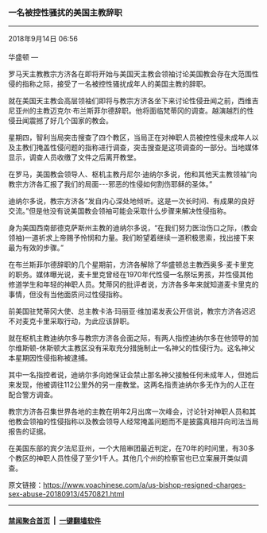 ### 一名被控性骚扰的美国主教辞职
------------------------

<div class="published">
 <span class="date" title="中国时间">
  <time datetime="2018-09-14T06:56:44+08:00">
   2018年9月14日 06:56
  </time>
 </span>
</div>
<br/>
<div class="wsw">
 <span class="dateline">
  华盛顿 —
 </span>
 <p>
  罗马天主教教宗方济各在即将开始与美国天主教会领袖讨论美国教会存在大范围性侵的指称之际，接受了一名被控性骚扰成年人的美国主教的辞职。
 </p>
 <p>
  就在美国天主教会高层领袖们即将与教宗方济各坐下来讨论性侵丑闻之前，西维吉尼亚州的主教迈克尔·布兰斯菲尔德辞职。他将面临梵蒂冈的调查。越演越烈的性侵丑闻震撼了好几个国家的教会。
 </p>
 <p>
  星期四，智利当局突击搜查了四个教区，当局正在对神职人员被控性侵未成年人以及主教们掩盖性侵问题的指称进行调查，突击搜查是这项调查的一部分。当地媒体显示，调查人员收缴了文件之后离开教堂。
 </p>
 <p>
  在罗马，美国教会领导人、枢机主教丹尼尔·迪纳尔多说，他和其他天主教领袖“向教宗方济各汇报了我们的局面---邪恶的性侵如何割伤耶稣的圣体。”
 </p>
 <p>
  迪纳尔多说，教宗方济各“发自内心深处地倾听。这是一次长时间、有成果的良好交流。”但是他没有说美国教会领袖可能会采取什么步骤来解决性侵指称。
 </p>
 <p>
  身为美国西南部德克萨斯州主教的迪纳尔多说，“在我们努力医治伤口之际，(教会领袖)一道祈求上帝赐予怜悯和力量。我们盼望着继续一道积极思索，找出接下来最为有效的步骤。”
 </p>
 <p>
  在布兰斯菲尔德辞职的几个星期前，方济各解除了华盛顿总主教西奥多·麦卡里克的职务。媒体曝光说，麦卡里克曾经在1970年代性侵一名祭坛男孩，并性侵其他修道学生和年轻的神职人员。梵蒂冈的批评者说，方济各多年来就知道麦卡里克的事情，但没有当他面质问过性侵指称。
 </p>
 <p>
  前美国驻梵蒂冈大使、总主教卡洛·玛丽亚·维加诺发表公开信说，教宗方济各迟迟不对麦克卡里采取行动，为此应该辞职。
 </p>
 <p>
  就在枢机主教迪纳尔多与教宗方济各会面之际，有两人指控迪纳尔多在他领导的加尔维斯顿-休斯顿大主教区没有采取充分措施制止一名神父的性侵行为。这名神父本星期因性侵指称被逮捕。
 </p>
 <p>
  其中一名指控者说，迪纳尔多向她保证会禁止那名神父接触任何未成年人，但她后来发现，他被调往112公里外的另一座教堂。这两名指责迪纳尔多无作为的人正在配合警方调查。
 </p>
 <p>
  教宗方济各召集世界各地的主教在明年2月出席一次峰会，讨论针对神职人员和其他教会领袖的性侵指称以及教会领导人经常掩盖问题而不是披露真相并向司法当局报告的证据。
 </p>
 <p>
  在美国东部的宾夕法尼亚州，一个大陪审团最近判定，在70年的时间里，有30多个教区的神职人员性侵了至少1千人。其他几个州的检察官也已立案展开类似调查。
 </p>
</div>

原文链接：https://www.voachinese.com/a/us-bishop-resigned-charges-sex-abuse-20180913/4570821.html


------------------------
#### [禁闻聚合首页](https://github.com/gfw-breaker/banned-news/blob/master/README.md) &nbsp;|&nbsp;  [一键翻墙软件](https://github.com/gfw-breaker/nogfw/blob/master/README.md)
